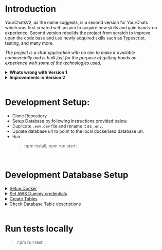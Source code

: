# Introduction

YourChatsV2, as the name suggests, is a second version for YourChats which was first created with an aim to acquire new skills and gain hands-on experience. Second version rebuilds the project from scratch to improve upon the code base and use newly acquired skills such as Typescript, testing, and many more.

_The project is a chat application with no aim to make it available commercially and is built just for the purpose of getting hands on experience with some of the technologies used._

<details>
<summary><b>Whats wrong with Version 1</b></summary>

- In version 1, almost all code was written in vanilla Javascript with little to no emphasis on code's and project's internal structure.
- The Frontend for version 1 was also built using vanilla javascript and was considerably difficult to read, and maintain.
- The backend as well as frontend for version 1 had no test coverage at all.
- All these and many more negatives from version 1 will be worked upon in version 2.

</details>

<details>
  <summary><b>Improvements in Version 2</b></summary>
In version 2, I'm aiming to

- use Typescript along with some refactoring to increase readability and maintainability,
- utilise CI/CD to deploy and check for security vulnerability,
- use dockerised DynamoDB for local development, (This will help primarily for testing and reduce manual cleanup efforts on actual DynamoDB).
- generate C4 diagraming models for better transparency to the system,
- move frontend to more sophisticated frameworks and tools such as React with Typescript, Redux, and other supplementary React ecosystem tools.
- introduce and increase test coverage on the overall system.

</details></br>

# Development Setup:

- Clone Repository
- Setup Database by following instructions provided below.
- Duplicate `.env.dev` file and rename it as `.env`.
- Update database url to point to the local dockerised database url.
- Run
  > npm install; npm run start;

<br/>

# Development Database Setup

<details>
<summary><u>Setup Docker</u></summary>

- Download and Install the Dockerized version of DynamoDBDynamodb local from AWS official resource.
  > https://docs.aws.amazon.com/amazondynamodb/latest/developerguide/DynamoDBLocal.html
- Download and Install the AWS CLI
  > https://docs.aws.amazon.com/cli/latest/userguide/getting-started-install.html

</details>

<details>
<summary><u>Set AWS Dummy credentials</u></summary>

- Add following variables to your terminal. The credentials could be anything. They just need to satisfy validation and wont be used for local dynamodb.

  > export AWS_ACCESS_KEY_ID=223344

  > export AWS_SECRET_ACCESS_KEY=wJalrXUtTHISI/DYNAMODB/bPxRfiCYEXAMPLEKEY

</details>

<details>
<summary><u>Create Tables</u></summary>
Two tables are necessary

1. yourchats_users
2. yourchats_sessions

- Create table using following cmds from your terminal. Region here is also for sake of validation and could be any region.

#### Users Table

> aws dynamodb create-table \
> --table-name yourchats_users \
> --attribute-definitions AttributeName=username,AttributeType=S \
> --key-schema AttributeName=username,KeyType=HASH \
> --provisioned-throughput ReadCapacityUnits=5,WriteCapacityUnits=5 \
> --endpoint-url http://localhost:8000 --region=us-east-1

#### Sessions Table

> aws dynamodb create-table \
> --table-name yourchats_sessions \
> --attribute-definitions AttributeName=sessionid,AttributeType=S \
> --key-schema AttributeName=sessionid,KeyType=HASH \
> --provisioned-throughput ReadCapacityUnits=5,WriteCapacityUnits=5 \
> --endpoint-url http://localhost:8000 --region=us-east-1

</details>

<details>
<summary><u>Check Database Table descriptions</u></summary>

> aws dynamodb describe-table --table-name yourchats_sessions --endpoint-url http://localhost:8000 --region=us-east-1

> aws dynamodb describe-table --table-name yourchats_users --endpoint-url http://localhost:8000 --region=us-east-1

</details>

<br/>

# Run tests locally

> npm run test
